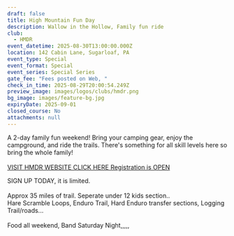 ```yaml
---
draft: false
title: High Mountain Fun Day
description: Wallow in the Hollow, Family fun ride
club:
  - HMDR
event_datetime: 2025-08-30T13:00:00.000Z
location: 142 Cabin Lane, Sugarloaf, PA
event_type: Special
event_format: Special
event_series: Special Series
gate_fee: "Fees posted on Web, "
check_in_time: 2025-08-29T20:00:54.249Z
preview_image: images/logos/clubs/hmdr.png
bg_image: images/feature-bg.jpg
expiryDate: 2025-09-01
closed_course: No
attachments: null
---
```

A 2-day family fun weekend! Bring your camping gear, enjoy the campground, and ride the trails. There's something for all skill levels here so bring the whole family!\
\
[VISIT HMDR WEBSITE CLICK HERE  Registration is OPEN](https://hmdr.org/wallow-in-the-hallow-family-fundays/)

SIGN UP TODAY, it is limited.\
\
Approx 35 miles of trail. Seperate under 12 kids section.. \
Hare Scramble Loops, Enduro Trail, Hard Enduro transfer sections, Logging Trail/roads...\
\
Food all weekend, Band Saturday Night,,,,,
